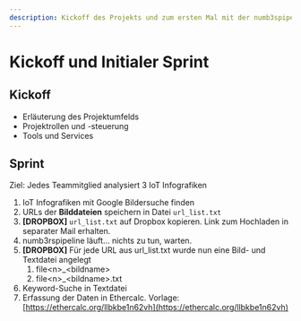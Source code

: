 ```yaml
---
description: Kickoff des Projekts und zum ersten Mal mit der numb3spipeline arbeiten.
---
```


# Kickoff und Initialer Sprint

## Kickoff

* Erläuterung des Projektumfelds
* Projektrollen und -steuerung
* Tools und Services

## Sprint

Ziel: Jedes Teammitglied analysiert 3 IoT Infografiken

1. IoT Infografiken mit Google Bildersuche finden
2. URLs der **Bilddateien** speichern in Datei `url_list.txt`
3. **\[DROPBOX\]** `url_list.txt` auf Dropbox kopieren. Link zum Hochladen in separater Mail erhalten.
4. numb3rspipeline läuft... nichts zu tun, warten.
5. **\[DROPBOX\]** Für jede URL aus url\_list.txt wurde nun eine Bild- und Textdatei angelegt 
   1. file&lt;n&gt;\_&lt;bildname&gt;
   2. file&lt;n&gt;\_&lt;bildname&gt;.txt
6. Keyword-Suche in Textdatei
7. Erfassung der Daten in Ethercalc. Vorlage: [https://ethercalc.org/llbkbe1n62vh](https://ethercalc.org/llbkbe1n62vh)


